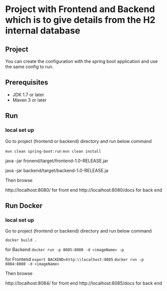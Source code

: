 # Project with Frontend and Backend which is to give details from the H2 internal database

## Project
You can create the configuration with the spring boot application and use the same config to run.


## Prerequisites

- JDK 1.7 or later
- Maven 3 or later

## Run
### local set up
Go to project (frontend or backend) directory and run below command

```mvn clean spring-boot:run```
```mvn clean install```

java -jar fronend/target/frontend-1.0-RELEASE.jar

java -jar backend/target/backend-1.0-RELEASE.ja

Then browse

http://localhost:8080/ for front end
http://localhost:8080/docs for back end

## Run Docker
### local set up
Go to project (frontend or backend) directory and run below command

```docker build .```

for Backend
```docker run -p 8085:8080 -d <imageName> -p```


for Frontend
```export BACKEND=http:\\localhost:8085```
```docker run -p 8084:8080 -d <imageName>```

Then browse

http://localhost:8084/ for front end
http://localhost:8085/docs for back end
